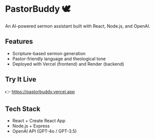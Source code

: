 # PastorBuddy 🕊️

An AI-powered sermon assistant built with React, Node.js, and OpenAI.

## Features
- Scripture-based sermon generation
- Pastor-friendly language and theological tone
- Deployed with Vercel (frontend) and Render (backend)

## Try It Live
👉 https://pastorbuddy.vercel.app

## Tech Stack
- React + Create React App
- Node.js + Express
- OpenAI API (GPT-4o / GPT-3.5)

